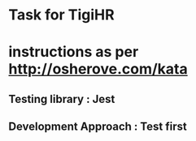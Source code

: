 # Task for TigiHR

# instructions as per http://osherove.com/kata

## Testing library : Jest

## Development Approach : Test first
